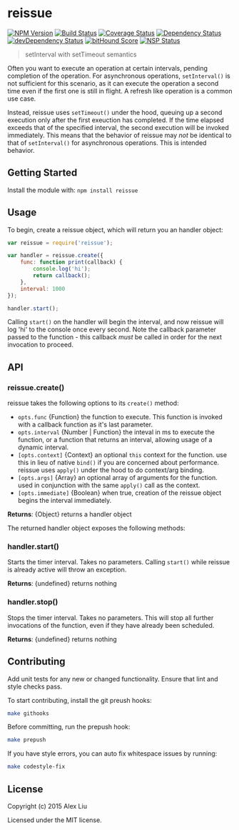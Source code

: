 # reissue

[![NPM Version](https://img.shields.io/npm/v/reissue.svg)](https://npmjs.org/package/reissue)
[![Build Status](https://travis-ci.org/DonutEspresso/reissue.svg?branch=master)](https://travis-ci.org/DonutEspresso/reissue)
[![Coverage Status](https://coveralls.io/repos/DonutEspresso/reissue/badge.svg?branch=master)](https://coveralls.io/r/DonutEspresso/reissue?branch=master)
[![Dependency Status](https://david-dm.org/DonutEspresso/reissue.svg)](https://david-dm.org/DonutEspresso/reissue)
[![devDependency Status](https://david-dm.org/DonutEspresso/reissue/dev-status.svg)](https://david-dm.org/DonutEspresso/reissue#info=devDependencies)
[![bitHound Score](https://www.bithound.io/github/DonutEspresso/reissue/badges/score.svg)](https://www.bithound.io/github/DonutEspresso/reissue/master)
[![NSP Status](https://img.shields.io/badge/NSP%20status-no%20vulnerabilities-green.svg)](https://travis-ci.org/DonutEspresso/reissue)

> setInterval with setTimeout semantics

Often you want to execute an operation at certain intervals, pending
completion of the operation. For asynchronous operations, `setInterval()` is
not sufficient for this scenario, as it can execute the operation a second
time even if the first one is still in flight. A refresh like operation is a
common use case.

Instead, reissue uses `setTimeout()` under the hood, queuing up a second
execution only after the first exeuction has completed. If the time elapsed
exceeds that of the specified interval, the second execution will be invoked
immediately.  This means that the behavior of reissue may _not_ be identical to
that of `setInterval()` for asynchronous operations. This is intended behavior.


## Getting Started

Install the module with: `npm install reissue`

## Usage

To begin, create a reissue object, which will return you an handler object:

```js
var reissue = require('reissue');

var handler = reissue.create({
    func: function print(callback) {
        console.log('hi');
        return callback();
    },
    interval: 1000
});

handler.start();
```

Calling `start()`  on the handler will begin the interval, and now reissue will
log 'hi' to the console once every second. Note the callback parameter passed
to the function - this callback _must_ be called in order for the next
invocation to proceed.


## API

### reissue.create()

reissue takes the following options to its `create()` method:

* `opts.func` {Function} the function to execute. This function is invoked with
a callback function as it's last parameter.
* `opts.interval` {Number | Function} the inteval in ms to execute the function,
or a function that returns an interval, allowing usage of a dynamic interval.
* `[opts.context]` {Context} an optional `this` context for the function. use
this in lieu of native `bind()` if you are concerned about performance. reissue
uses `apply()` under the hood to do context/arg binding.
* `[opts.args]` {Array} an optional array of arguments for the function. used in
conjunction with the same `apply()` call as the context.
* `[opts.immediate]` {Boolean} when true, creation of the reissue object begins
the interval immediately.

__Returns__: {Object} returns a handler object


The returned handler object exposes the following methods:

### handler.start()

Starts the timer interval. Takes no parameters. Calling `start()` while reissue
is already active will throw an exception.

__Returns__: {undefined} returns nothing

### handler.stop()

Stops the timer interval. Takes no parameters. This will stop all further
invocations of the function, even if they have already been scheduled.

__Returns__: {undefined} returns nothing


## Contributing

Add unit tests for any new or changed functionality. Ensure that lint and style
checks pass.

To start contributing, install the git preush hooks:

```sh
make githooks
```

Before committing, run the prepush hook:

```sh
make prepush
```

If you have style errors, you can auto fix whitespace issues by running:

```sh
make codestyle-fix
```

## License

Copyright (c) 2015 Alex Liu

Licensed under the MIT license.

